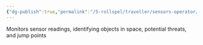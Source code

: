 ```yaml
---
{"dg-publish":true,"permalink":"/5-rollspel/traveller/sensors-operator/","dgPassFrontmatter":true}
---
```


Monitors sensor readings, identifying objects in space, potential threats, and jump points